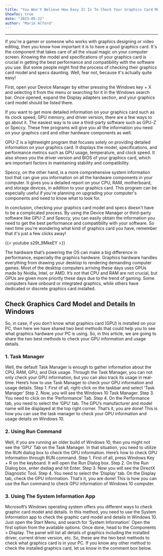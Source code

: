 ```yaml
---
title: "You Won't Believe How Easy It Is To Check Your Graphics Card Model And Specs!"
ShowToc: true 
date: "2023-05-22"
author: "Marie Alford"
---
```

*****
If you're a gamer or someone who works with graphics designing or video editing, then you know how important it is to have a good graphics card. It's the component that takes care of all the visual magic on your computer screen. Knowing the model and specifications of your graphics card is crucial in getting the best performance and compatibility with the software you use. But some people might find the process of checking their graphics card model and specs daunting. Well, fear not, because it's actually quite easy!

First, open your Device Manager by either pressing the Windows key + X and selecting it from the menu or searching for it in the Windows search bar. Once opened, expand the Display adapters section, and your graphics card model should be listed there.

If you want to get more detailed information on your graphics card such as its clock speed, GPU memory, and driver version, there are a few ways to go about it. The easiest way is to use a third-party software such as GPU-Z or Speccy. These free programs will give you all the information you need on your graphics card and other hardware components as well.

GPU-Z is a lightweight program that focuses solely on providing detailed information on your graphics card. It displays the model, specifications, and performance metrics such as GPU usage, temperature, and clock speed. It also shows you the driver version and BIOS of your graphics card, which are important factors in maintaining stability and compatibility.

Speccy, on the other hand, is a more comprehensive system information tool that can give you information on all the hardware components in your computer. It gives you a detailed report on your CPU, RAM, motherboard, and storage devices, in addition to your graphics card. This program can be especially useful if you're planning on upgrading your computer's components and need to know what to look for.

In conclusion, checking your graphics card model and specs doesn't have to be a complicated process. By using the Device Manager or third-party software like GPU-Z and Speccy, you can easily obtain the information you need to get the best performance and compatibility with your software. So next time you're wondering what kind of graphics card you have, remember that it's just a few clicks away!

{{< youtube s29t_9MkeEY >}} 



The hardware that’s powering the OS can make a big difference in performance, especially the graphics hardware. Graphics hardware handles everything from drawing your desktop to rendering demanding computer games. Most of the desktop computers arriving these days uses GPUs made by Nvidia, Intel, or AMD.
It’s not that CPU and RAM are not crucial, but GPUs are given more priority these days due to the trend of gaming. Some computers have onboard or integrated graphics, while others have dedicated or discrete graphics card installed.

 
## Check Graphics Card Model and Details In Windows


So, in case, if you don’t know what graphics card (GPU) is installed on your PC, then here we have shared two best methods that could help you to see what graphics hardware your PC is using. So, in this article, we are going to share the two best methods to check your GPU information and usage details.

 
### 1. Task Manager


Well, the default Task Manager is enough to gather information about the CPU, RAM, GPU, and Disk usage. Through the Task Manager, you can not only check your GPU information, but you can also track its usage in real-time. Here’s how to use Task Manager to check your GPU information and usage details.
Step 1. First of all, right-click on the taskbar and select ‘Task Manager’
Step 2. Now, you will see the Windows 10 Task Manager.
Step 3. You need to click on the ‘Performance’ Tab.
Step 4. On the Performance tab, you need to select the ‘GPU’ tab. The GPU’s manufacturer and model name will be displayed at the top right corner.
That’s it, you are done! This is how you can use the task manager to check your GPU information and usage details on Windows 10.

 
### 2. Using Run Command


Well, if you are running an older build of Windows 10, then you might not see the ‘GPU’ Tab on the Task Manager. In that situation, you need to utilize the RUN dialog box to check the GPU information. Here’s how to check GPU information through RUN command.
Step 1. First of all, press Windows Key + R on the keyboard. It will open the Run Dialog box.
Step 2. On the Run Dialog box, enter dxdiag and hit Enter.
Step 3. Now you will see the DirectX Diagnostic Tool.
Step 4. You need to select the ‘Display’ tab. On the Display tab, check the GPU information.
That’s it, you are done! This is how you can use the Run command to check GPU information of Windows 10 computer.

 
### 3. Using The System Information App


Microsoft’s Windows operating system offers you different ways to check graphic card model and details. In this method, you need to use the System Information app to check the graphic card model and details in Windows 10.
Just open the Start Menu, and search for ‘System Information’. Open the first option from the available options. Once done, head to the Components > Display. The panel will list all details of graphics including the installed driver, current driver version, etc.
So, these are the two best methods to check what graphics card is in your PC. If you know any other method to check the installed graphics card, let us know in the comment box below.




